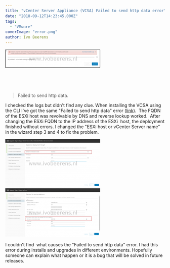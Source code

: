 ```yaml
---
title: "vCenter Server Appliance (VCSA) Failed to send http data error"
date: "2018-09-12T14:23:45.000Z"
tags: 
  - "VMware"
coverImage: "error.png"
author: Ivo Beerens
---
```


[![](images/error-300x58.png)](images/error.png)

 

 

> Failed to send http data.

I checked the logs but didn't find any clue. When installing the VCSA using the CLI I've got the same "Failed to send http data" error ([link](https://www.ivobeerens.nl/2018/08/20/vcenter-server-appliance-vcsa-automated-unattended-deployment/)).  The FQDN of the ESXi host was revolvable by DNS and reverse lookup worked.  After changing the ESXi FQDN to the IP address of the ESXi  host, the deployment finished without errors. I changed the "ESXi host or vCenter Server name" in the wizard step 3 and 4 to fix the problem.

[![](images/failed-to-send-1-300x153.png)](images/failed-to-send-1.png) [![](images/failed-to-send-300x153.png)](https://www.ivobeerens.nl/wp-content/uploads/2018/09/failed-to-send.png)

I couldn't find  what causes the "Failed to send http data" error. I had this error during installs and upgrades in different environments. Hopefully someone can explain what happen or it is a bug that will be solved in future releases.



